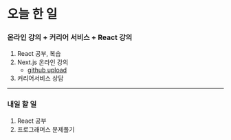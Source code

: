 # 오늘 한 일

### 온라인 강의 + 커리어 서비스 + React 강의

1. React 공부, 복습
1. Next.js 온라인 강의
   - [github upload](https://github.com/youahleum/Next.js-study)
1. 커리어서비스 상담

---

### 내일 할 일

1. React 공부
1. 프로그래머스 문제풀기
